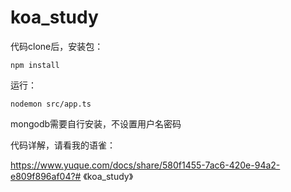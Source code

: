 # koa_study

代码clone后，安装包：
```
npm install
```

运行：
```
nodemon src/app.ts
```

mongodb需要自行安装，不设置用户名密码

代码详解，请看我的语雀：

https://www.yuque.com/docs/share/580f1455-7ac6-420e-94a2-e809f896af04?# 《koa_study》

